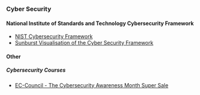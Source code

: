 ### Cyber Security
#### National Institute of Standards and Technology Cybersecurity Framework
* [NIST Cybersecurity Framework](https://csf.tools/reference/nist-cybersecurity-framework/v1-1/)
* [Sunburst Visualisation of the Cyber Security Framework](https://csf.tools/visualizations/csf-sunburst/)

#### Other
##### Cybersecurity Courses
* [EC-Council - The Cybersecurity Awareness Month Super Sale](https://coderedmarketing.eccouncil.org/cybersecurity-awareness-limited-time-offer/)
